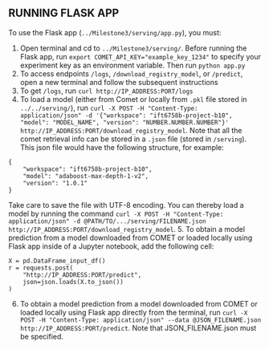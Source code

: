<!-- Improved compatibility of back to top link: See: https://github.com/othneildrew/Best-README-Template/pull/73 -->
<a name="readme-top"></a>

<!-- CONTRIBUTING -->
## RUNNING FLASK APP

To use the Flask app (`../Milestone3/serving/app.py`), you must:

1. Open terminal and cd to `../Milestone3/serving/`. Before running the Flask app, run `export COMET_API_KEY="example_key_1234"` to specify your experiment key as an environment variable. Then run `python app.py`
2. To access endpoints `/logs`, `/download_registry_model`, or `/predict`, open a new terminal and follow the subsequent instructions
3. To get `/logs`, run `curl http://IP_ADDRESS:PORT/logs`
4. To load a model (either from Comet or locally from `.pkl` file stored in `../../serving/`), run `curl -X POST -H "Content-Type: application/json" -d '{"workspace": "ift6758b-project-b10", "model": "MODEL_NAME", "version": "NUMBER.NUMBER.NUMBER"}' http://IP_ADDRESS:PORT/download_registry_model`. Note that all the comet retrieval info can be stored in a `.json` file (stored in `/serving`). This json file would have the following structure, for example:
```
{
    "workspace": "ift6758b-project-b10",
    "model": "adaboost-max-depth-1-v2",
    "version": "1.0.1"
}
```
Take care to save the file with UTF-8 encoding. You can thereby load a model by running the command `curl -X POST -H "Content-Type: application/json" -d @PATH/TO/.../serving/FILENAME.json http://IP_ADDRESS:PORT/download_registry_model`. 
5. To obtain a model prediction from a model downloaded from COMET or loaded locally using Flask app inside of a Jupyter notebook, add the following cell:
```
X = pd.DataFrame_input_df()
r = requests.post(
    "http://IP_ADDRESS:PORT/predict", 
    json=json.loads(X.to_json())
)
```
6. To obtain a model prediction from a model downloaded from COMET or loaded locally using Flask app directly from the terminal, run `curl -X POST -H "Content-Type: application/json" --data @JSON_FILENAME.json http://IP_ADDRESS:PORT/predict`. Note that JSON_FILENAME.json must be specified. 
